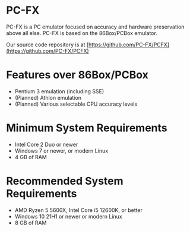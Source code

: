 PC-FX
=====

PC-FX is a PC emulator focused on accuracy and hardware preservation above all else.
PC-FX is based on the 86Box/PCBox emulator.

Our source code repository is at [https://github.com/PC-FX/PCFX](https://github.com/PC-FX/PCFX)

Features over 86Box/PCBox
===================
- Pentium 3 emulation (including SSE)
- (Planned) Athlon emulation
- (Planned) Various selectable CPU accuracy levels

Minimum System Requirements
===========================
- Intel Core 2 Duo or newer
- Windows 7 or newer, or modern Linux
- 4 GB of RAM

Recommended System Requirements
===============================
- AMD Ryzen 5 5600X, Intel Core i5 12600K, or better
- Windows 10 21H1 or newer or modern Linux
- 8 GB of RAM
